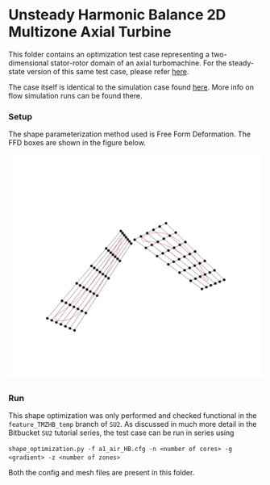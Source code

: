 # Unsteady Harmonic Balance 2D Multizone Axial Turbine
This folder contains an optimization test case representing a two-dimensional stator-rotor domain of an axial turbomachine. 
For the steady-state version of this same test case, please refer [here](../ST_MP).
 
The case itself is identical to the simulation case found [here](../../simulation/US_HB). More info on flow simulation runs can be found there.

### Setup

The shape parameterization method used is Free Form Deformation. The FFD boxes are shown in the figure below.

![A1_FFD](./figures/FFD.png) 

### Run
This shape optimization was only performed and checked functional in the `feature_TMZHB_temp` branch of `SU2`.
As discussed in much more detail in the Bitbucket `SU2` tutorial series, the test case can be run in series using

``shape_optimization.py -f a1_air_HB.cfg -n <number of cores> -g <gradient> -z <number of zones>``

Both the config and mesh files are present in this folder.




